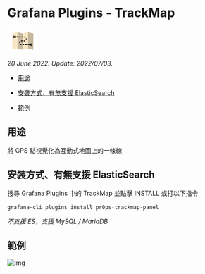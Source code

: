 # Grafana Plugins - TrackMap

![img](TrackMap_icon.png)

*20 June 2022. Update: 2022/07/03.*

* [用途](#use)

* [安裝方式、有無支援 ElasticSearch](#install)

* [範例](#example)

<h2 id="use">用途</h2>

將 GPS 點視覺化為互動式地圖上的一條線

<h2 id="install">安裝方式、有無支援 ElasticSearch</h2>

搜尋 Grafana Plugins 中的 TrackMap 並點擊 INSTALL 或打以下指令

    grafana-cli plugins install pr0ps-trackmap-panel

*不支援 ES，支援 MySQL / MariaDB*

<h2 id="example">範例</h2>

![img](AJAX.png)

